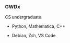 <!-- <picture>
    <source media="(prefers-color-scheme: dark)" srcset="https://github-readme-stats.vercel.app/api?username=GWDx&show_icons=true&theme=radical&border_color=6f6f6f&custom_title=GitHub Stats">
    <source media="(prefers-color-scheme: light)" srcset="https://github-readme-stats.vercel.app/api?username=GWDx&show_icons=true&custom_title=GitHub Stats">
</picture> -->

<img align="right" alt="" src="https://github-readme-stats.vercel.app/api?username=GWDx&show_icons=true&custom_title=GitHub Stats">


<!-- <picture>
    <source media="(prefers-color-scheme: dark)" srcset="https://github-readme-stats.vercel.app/api/wakatime?langs_count=5&username=GWDx&theme=radical&border_color=6f6f6f">
    <source media="(prefers-color-scheme: light)" srcset="https://github-readme-stats.vercel.app/api/wakatime?langs_count=5&username=GWDx">
</picture> -->

<img align="right" alt="" src="https://github-readme-stats.vercel.app/api/wakatime?langs_count=5&username=GWDx">


### GWDx

CS undergraduate

- Python, Mathematica, C++

- Debian, Zsh, VS Code
